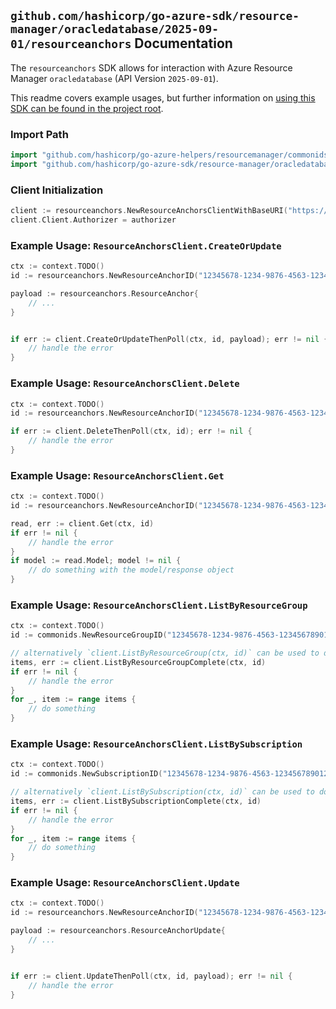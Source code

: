 
## `github.com/hashicorp/go-azure-sdk/resource-manager/oracledatabase/2025-09-01/resourceanchors` Documentation

The `resourceanchors` SDK allows for interaction with Azure Resource Manager `oracledatabase` (API Version `2025-09-01`).

This readme covers example usages, but further information on [using this SDK can be found in the project root](https://github.com/hashicorp/go-azure-sdk/tree/main/docs).

### Import Path

```go
import "github.com/hashicorp/go-azure-helpers/resourcemanager/commonids"
import "github.com/hashicorp/go-azure-sdk/resource-manager/oracledatabase/2025-09-01/resourceanchors"
```


### Client Initialization

```go
client := resourceanchors.NewResourceAnchorsClientWithBaseURI("https://management.azure.com")
client.Client.Authorizer = authorizer
```


### Example Usage: `ResourceAnchorsClient.CreateOrUpdate`

```go
ctx := context.TODO()
id := resourceanchors.NewResourceAnchorID("12345678-1234-9876-4563-123456789012", "example-resource-group", "resourceAnchorName")

payload := resourceanchors.ResourceAnchor{
	// ...
}


if err := client.CreateOrUpdateThenPoll(ctx, id, payload); err != nil {
	// handle the error
}
```


### Example Usage: `ResourceAnchorsClient.Delete`

```go
ctx := context.TODO()
id := resourceanchors.NewResourceAnchorID("12345678-1234-9876-4563-123456789012", "example-resource-group", "resourceAnchorName")

if err := client.DeleteThenPoll(ctx, id); err != nil {
	// handle the error
}
```


### Example Usage: `ResourceAnchorsClient.Get`

```go
ctx := context.TODO()
id := resourceanchors.NewResourceAnchorID("12345678-1234-9876-4563-123456789012", "example-resource-group", "resourceAnchorName")

read, err := client.Get(ctx, id)
if err != nil {
	// handle the error
}
if model := read.Model; model != nil {
	// do something with the model/response object
}
```


### Example Usage: `ResourceAnchorsClient.ListByResourceGroup`

```go
ctx := context.TODO()
id := commonids.NewResourceGroupID("12345678-1234-9876-4563-123456789012", "example-resource-group")

// alternatively `client.ListByResourceGroup(ctx, id)` can be used to do batched pagination
items, err := client.ListByResourceGroupComplete(ctx, id)
if err != nil {
	// handle the error
}
for _, item := range items {
	// do something
}
```


### Example Usage: `ResourceAnchorsClient.ListBySubscription`

```go
ctx := context.TODO()
id := commonids.NewSubscriptionID("12345678-1234-9876-4563-123456789012")

// alternatively `client.ListBySubscription(ctx, id)` can be used to do batched pagination
items, err := client.ListBySubscriptionComplete(ctx, id)
if err != nil {
	// handle the error
}
for _, item := range items {
	// do something
}
```


### Example Usage: `ResourceAnchorsClient.Update`

```go
ctx := context.TODO()
id := resourceanchors.NewResourceAnchorID("12345678-1234-9876-4563-123456789012", "example-resource-group", "resourceAnchorName")

payload := resourceanchors.ResourceAnchorUpdate{
	// ...
}


if err := client.UpdateThenPoll(ctx, id, payload); err != nil {
	// handle the error
}
```
